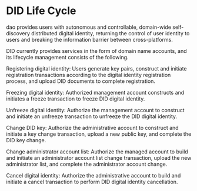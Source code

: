 # DID Life Cycle

dao provides users with autonomous and controllable, domain-wide self-discovery distributed digital identity, returning the control of user identity to users and breaking the information barrier between cross-platforms.

DID currently provides services in the form of domain name accounts, and its lifecycle management consists of the following.

Registering digital identity: Users generate key pairs, construct and initiate registration transactions according to the digital identity registration process, and upload DID documents to complete registration.

Freezing digital identity: Authorized management account constructs and initiates a freeze transaction to freeze DID digital identity.

Unfreeze digital identity: Authorize the management account to construct and initiate an unfreeze transaction to unfreeze the DID digital identity.

Change DID key: Authorize the administrative account to construct and initiate a key change transaction, upload a new public key, and complete the DID key change.

Change administrator account list: Authorize the managed account to build and initiate an administrator account list change transaction, upload the new administrator list, and complete the administrator account change.

Cancel digital identity: Authorize the administrative account to build and initiate a cancel transaction to perform DID digital identity cancellation.
